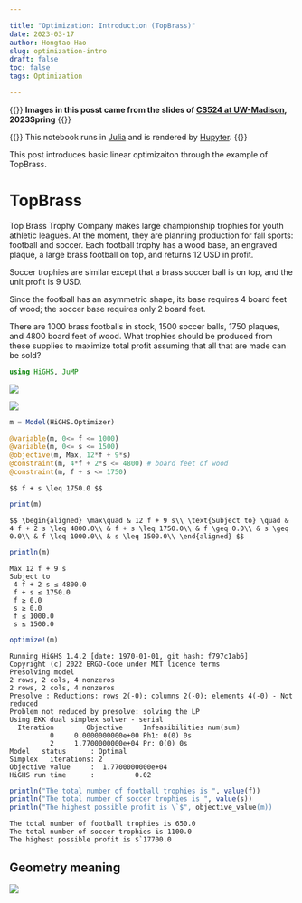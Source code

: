 ```yaml
---

title: "Optimization: Introduction (TopBrass)"
date: 2023-03-17
author: Hongtao Hao
slug: optimization-intro
draft: false
toc: false
tags: Optimization

---
```


{{<block class = "note">}}
**Images in this posst came from the slides of [CS524 at UW-Madison](https://laurentlessard.com/teaching/524-intro-to-optimization/), 2023Spring**
{{<end>}}

{{<block class = "reminder">}}
This notebook runs in [Julia](https://julialang.org/) and is rendered by [Hupyter](https://github.com/hongtaoh/hupyter).
{{<end>}}

This post introduces basic linear optimizaiton through the example of TopBrass. 

# TopBrass

Top Brass Trophy Company makes large championship trophies for youth athletic leagues. At the moment, they are planning production for fall sports: football and soccer.
Each football trophy has a wood base, an engraved plaque, a large brass football on top, and returns 12 USD in profit. 

Soccer trophies are similar except that a brass soccer ball is on top, and the unit profit is 9 USD. 

Since the football has an asymmetric shape, its base requires 4 board feet of wood; the soccer base requires only 2 board feet. 

There are 1000 brass footballs in stock, 1500 soccer balls, 1750 plaques, and 4800 board feet of wood. What trophies should be produced from these supplies to maximize total profit assuming that all that are made can be sold?


```julia
using HiGHS, JuMP
```

![](/en/blog/2023-03-17-topbrass_files/pic1.png)

![](/en/blog/2023-03-17-topbrass_files/pic2.png)


```julia
m = Model(HiGHS.Optimizer)

@variable(m, 0<= f <= 1000)
@variable(m, 0<= s <= 1500)
@objective(m, Max, 12*f + 9*s)
@constraint(m, 4*f + 2*s <= 4800) # board feet of wood
@constraint(m, f + s <= 1750)
```




`$$ f + s \leq 1750.0 $$`




```julia
print(m)
```


`$$ \begin{aligned}
\max\quad & 12 f + 9 s\\
\text{Subject to} \quad & 4 f + 2 s \leq 4800.0\\
 & f + s \leq 1750.0\\
 & f \geq 0.0\\
 & s \geq 0.0\\
 & f \leq 1000.0\\
 & s \leq 1500.0\\
\end{aligned} $$`



```julia
println(m)
```

    Max 12 f + 9 s
    Subject to
     4 f + 2 s ≤ 4800.0
     f + s ≤ 1750.0
     f ≥ 0.0
     s ≥ 0.0
     f ≤ 1000.0
     s ≤ 1500.0
    



```julia
optimize!(m)
```

    Running HiGHS 1.4.2 [date: 1970-01-01, git hash: f797c1ab6]
    Copyright (c) 2022 ERGO-Code under MIT licence terms
    Presolving model
    2 rows, 2 cols, 4 nonzeros
    2 rows, 2 cols, 4 nonzeros
    Presolve : Reductions: rows 2(-0); columns 2(-0); elements 4(-0) - Not reduced
    Problem not reduced by presolve: solving the LP
    Using EKK dual simplex solver - serial
      Iteration        Objective     Infeasibilities num(sum)
              0     0.0000000000e+00 Ph1: 0(0) 0s
              2     1.7700000000e+04 Pr: 0(0) 0s
    Model   status      : Optimal
    Simplex   iterations: 2
    Objective value     :  1.7700000000e+04
    HiGHS run time      :          0.02



```julia
println("The total number of football trophies is ", value(f))
println("The total number of soccer trophies is ", value(s))
println("The highest possible profit is \`$", objective_value(m))
```

    The total number of football trophies is 650.0
    The total number of soccer trophies is 1100.0
    The highest possible profit is $`17700.0


## Geometry meaning

![](/en/blog/2023-03-17-topbrass_files/pic3.png)
